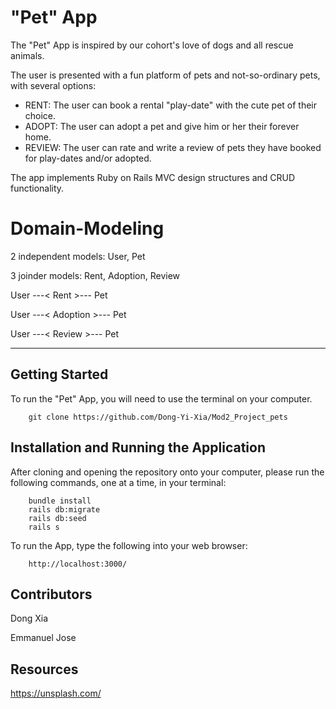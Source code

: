 # "Pet" App

The "Pet" App is inspired by our cohort's love of dogs and all rescue animals.

The user is presented with a fun platform of pets and not-so-ordinary pets, with several options: 
* RENT: The user can book a rental "play-date" with the cute pet of their choice.
* ADOPT: The user can adopt a pet and give him or her their forever home.
* REVIEW: The user can rate and write a review of pets they have booked for play-dates and/or adopted.

The app implements Ruby on Rails MVC design structures and CRUD functionality.

# Domain-Modeling

2 independent models: User, Pet

3 joinder models: Rent, Adoption, Review

User ---< Rent >--- Pet

User ---< Adoption >--- Pet

User ---< Review >--- Pet

***
## Getting Started
To run the "Pet" App, you will need to use the terminal on your computer.

```
    git clone https://github.com/Dong-Yi-Xia/Mod2_Project_pets
```

## Installation and Running the Application

After cloning and opening the repository onto your computer, please run the following commands, one at a time, in your terminal:
```
    bundle install
    rails db:migrate
    rails db:seed
    rails s
```
To run the App, type the following into your web browser:
```
    http://localhost:3000/ 
```

## Contributors

Dong Xia

Emmanuel Jose

## Resources

https://unsplash.com/


<!-- # README
 read me again
This README would normally document whatever steps are necessary to get the
application up and running.

Things you may want to cover:

* Ruby version

* System dependencies

* Configuration

* Database creation

* Database initialization

* How to run the test suite

* Services (job queues, cache servers, search engines, etc.)

* Deployment instructions

* ...

Emmanuel Jose ..... -->


